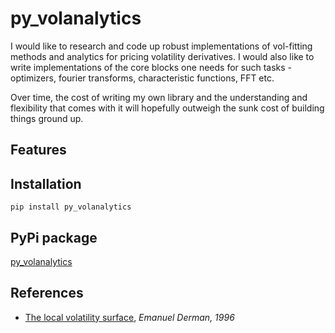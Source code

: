 # py_volanalytics

I would like to research and code up robust implementations of vol-fitting methods and analytics for pricing volatility derivatives. I would also like to write implementations of the core blocks one needs for such tasks - optimizers, fourier transforms, characteristic functions, FFT etc.

Over time, the cost of writing my own library and the understanding and flexibility that comes with it will hopefully outweigh the sunk cost of building things ground up. 

Features
--------


Installation
-------------
```
pip install py_volanalytics
```

PyPi package
------------
[py_volanalytics](https://pypi.org/project/py-volanalytics/0.1.0/)

References
----------
- [The local volatility surface](https://emanuelderman.com/wp-content/uploads/1996/06/gs-local_volatility_surface.pdf), *Emanuel Derman, 1996*
